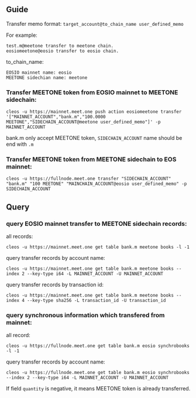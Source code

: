 
## Guide

Transfer memo format: `target_account@to_chain_name user_defined_memo`

For example: 
```
test.m@meetone transfer to meetone chain.
eosiomeetone@eosio transfer to eosio chain.
```

to_chain_name:
```
EOSIO mainnet name: eosio
MEETONE sidechian name: meetone
```

### Transfer MEETONE token from EOSIO mainnet to MEETONE sidechain:
```
cleos -u https://mainnet.meet.one push action eosiomeetone transfer '["MAINNET_ACCOUNT","bank.m","100.0000 MEETONE","SIDECHAIN_ACCOUNT@meetone user_defined_memo"]' -p MAINNET_ACCOUNT
```
bank.m only accept MEETONE token, `SIDECHAIN_ACCOUNT` name should be end with `.m`

### Transfer MEETONE token from MEETONE sidechain to EOS mainnet:
```
cleos -u https://fullnode.meet.one transfer "SIDECHAIN_ACCOUNT" "bank.m" "100 MEETONE" "MAINCHAIN_ACCOUNT@eosio user_defined_memo" -p SIDECHAIN_ACCOUNT
```

## Query

### query EOSIO mainnet transfer to MEETONE sidechain records:

all records:
```
cleos -u https://mainnet.meet.one get table bank.m meetone books -l -1
```

query transfer records by account name:
```
cleos -u https://mainnet.meet.one get table bank.m meetone books --index 2 --key-type i64 -L MAINNET_ACCOUNT -U MAINNET_ACCOUNT
```

query transfer records by transaction id:
```
cleos -u https://mainnet.meet.one get table bank.m meetone books --index 4 --key-type sha256 -L transaction_id -U transaction_id
```

### query synchronous information which transfered from mainnet:

all record:
```
cleos -u https://fullnode.meet.one get table bank.m eosio synchrobooks -l -1
```

query transfer records by account name:
```
cleos -u https://fullnode.meet.one get table bank.m eosio synchrobooks --index 2 --key-type i64 -L MAINNET_ACCOUNT -U MAINNET_ACCOUNT
```
If field `quantity` is negative, it means MEETONE token is already transferred.
